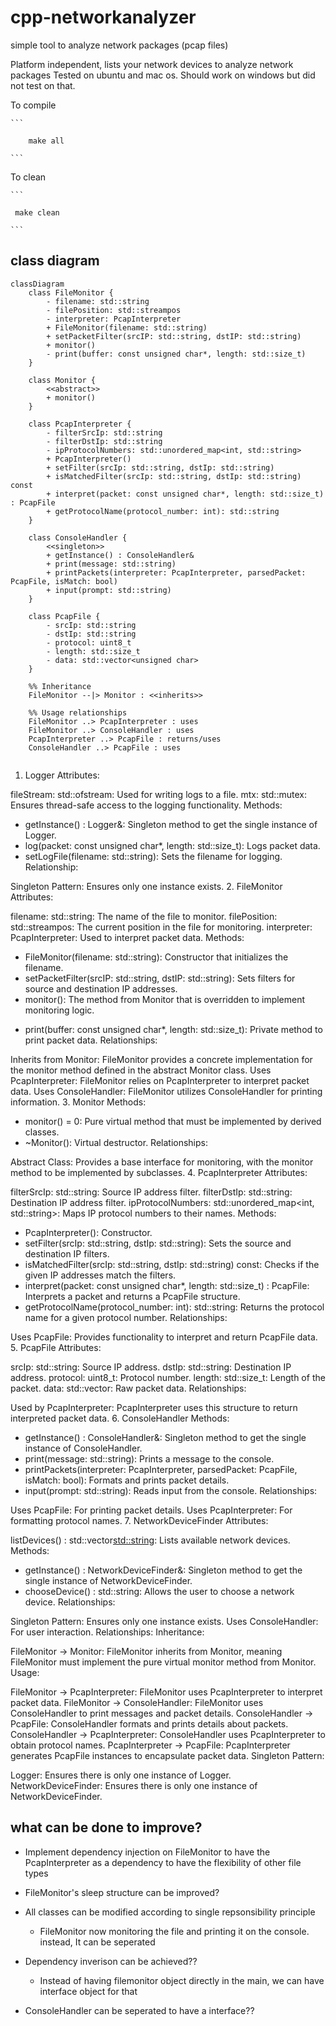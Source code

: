 # cpp-networkanalyzer
simple tool to analyze network packages (pcap files)

Platform independent, lists your network devices to analyze network packages
Tested on ubuntu and mac os. Should work on windows but did not test on that. 

To compile

    ```
    
        make all
        
    ``` 
To clean
    
    ```
    
     make clean 
     
    ``` 

## class diagram

```mermaid
classDiagram
    class FileMonitor {
        - filename: std::string
        - filePosition: std::streampos
        - interpreter: PcapInterpreter
        + FileMonitor(filename: std::string)
        + setPacketFilter(srcIP: std::string, dstIP: std::string)
        + monitor()
        - print(buffer: const unsigned char*, length: std::size_t)
    }
    
    class Monitor {
        <<abstract>>
        + monitor()
    }
    
    class PcapInterpreter {
        - filterSrcIp: std::string
        - filterDstIp: std::string
        - ipProtocolNumbers: std::unordered_map<int, std::string>
        + PcapInterpreter()
        + setFilter(srcIp: std::string, dstIp: std::string)
        + isMatchedFilter(srcIp: std::string, dstIp: std::string) const
        + interpret(packet: const unsigned char*, length: std::size_t) : PcapFile
        + getProtocolName(protocol_number: int): std::string
    }
    
    class ConsoleHandler {
        <<singleton>>
        + getInstance() : ConsoleHandler&
        + print(message: std::string)
        + printPackets(interpreter: PcapInterpreter, parsedPacket: PcapFile, isMatch: bool)
        + input(prompt: std::string)
    }
    
    class PcapFile {
        - srcIp: std::string
        - dstIp: std::string
        - protocol: uint8_t
        - length: std::size_t
        - data: std::vector<unsigned char>
    }

    %% Inheritance
    FileMonitor --|> Monitor : <<inherits>>

    %% Usage relationships
    FileMonitor ..> PcapInterpreter : uses
    FileMonitor ..> ConsoleHandler : uses
    PcapInterpreter ..> PcapFile : returns/uses
    ConsoleHandler ..> PcapFile : uses


```

1. Logger
Attributes:

fileStream: std::ofstream: Used for writing logs to a file.
mtx: std::mutex: Ensures thread-safe access to the logging functionality.
Methods:

+ getInstance() : Logger&: Singleton method to get the single instance of Logger.
+ log(packet: const unsigned char*, length: std::size_t): Logs packet data.
+ setLogFile(filename: std::string): Sets the filename for logging.
Relationship:

Singleton Pattern: Ensures only one instance exists.
2. FileMonitor
Attributes:

filename: std::string: The name of the file to monitor.
filePosition: std::streampos: The current position in the file for monitoring.
interpreter: PcapInterpreter: Used to interpret packet data.
Methods:

+ FileMonitor(filename: std::string): Constructor that initializes the filename.
+ setPacketFilter(srcIP: std::string, dstIP: std::string): Sets filters for source and destination IP addresses.
+ monitor(): The method from Monitor that is overridden to implement monitoring logic.
- print(buffer: const unsigned char*, length: std::size_t): Private method to print packet data.
Relationships:

Inherits from Monitor: FileMonitor provides a concrete implementation for the monitor method defined in the abstract Monitor class.
Uses PcapInterpreter: FileMonitor relies on PcapInterpreter to interpret packet data.
Uses ConsoleHandler: FileMonitor utilizes ConsoleHandler for printing information.
3. Monitor
Methods:

+ monitor() = 0: Pure virtual method that must be implemented by derived classes.
+ ~Monitor(): Virtual destructor.
Relationships:

Abstract Class: Provides a base interface for monitoring, with the monitor method to be implemented by subclasses.
4. PcapInterpreter
Attributes:

filterSrcIp: std::string: Source IP address filter.
filterDstIp: std::string: Destination IP address filter.
ipProtocolNumbers: std::unordered_map<int, std::string>: Maps IP protocol numbers to their names.
Methods:

+ PcapInterpreter(): Constructor.
+ setFilter(srcIp: std::string, dstIp: std::string): Sets the source and destination IP filters.
+ isMatchedFilter(srcIp: std::string, dstIp: std::string) const: Checks if the given IP addresses match the filters.
+ interpret(packet: const unsigned char*, length: std::size_t) : PcapFile: Interprets a packet and returns a PcapFile structure.
+ getProtocolName(protocol_number: int): std::string: Returns the protocol name for a given protocol number.
Relationships:

Uses PcapFile: Provides functionality to interpret and return PcapFile data.
5. PcapFile
Attributes:

srcIp: std::string: Source IP address.
dstIp: std::string: Destination IP address.
protocol: uint8_t: Protocol number.
length: std::size_t: Length of the packet.
data: std::vector<unsigned char>: Raw packet data.
Relationships:

Used by PcapInterpreter: PcapInterpreter uses this structure to return interpreted packet data.
6. ConsoleHandler
Methods:

+ getInstance() : ConsoleHandler&: Singleton method to get the single instance of ConsoleHandler.
+ print(message: std::string): Prints a message to the console.
+ printPackets(interpreter: PcapInterpreter, parsedPacket: PcapFile, isMatch: bool): Formats and prints packet details.
+ input(prompt: std::string): Reads input from the console.
Relationships:

Uses PcapFile: For printing packet details.
Uses PcapInterpreter: For formatting protocol names.
7. NetworkDeviceFinder
Attributes:

listDevices() : std::vector<std::string>: Lists available network devices.
Methods:

+ getInstance() : NetworkDeviceFinder&: Singleton method to get the single instance of NetworkDeviceFinder.
+ chooseDevice() : std::string: Allows the user to choose a network device.
Relationships:

Singleton Pattern: Ensures only one instance exists.
Uses ConsoleHandler: For user interaction.
Relationships:
Inheritance:

FileMonitor → Monitor: FileMonitor inherits from Monitor, meaning FileMonitor must implement the pure virtual monitor method from Monitor.
Usage:

FileMonitor → PcapInterpreter: FileMonitor uses PcapInterpreter to interpret packet data.
FileMonitor → ConsoleHandler: FileMonitor uses ConsoleHandler to print messages and packet details.
ConsoleHandler → PcapFile: ConsoleHandler formats and prints details about packets.
ConsoleHandler → PcapInterpreter: ConsoleHandler uses PcapInterpreter to obtain protocol names.
PcapInterpreter → PcapFile: PcapInterpreter generates PcapFile instances to encapsulate packet data.
Singleton Pattern:

Logger: Ensures there is only one instance of Logger.
NetworkDeviceFinder: Ensures there is only one instance of NetworkDeviceFinder.


## what can be done to improve?
 - Implement dependency injection on FileMonitor to have the PcapInterpreter as a dependency 
   to have the flexibility of other file types
 
 - FileMonitor's sleep structure can be improved?

 - All classes can be modified according to single repsonsibility principle
    - FileMonitor now monitoring the file and printing it on the console. instead, It can be seperated

 - Dependency inverison can be achieved??
    - Instead of having filemonitor object directly in the main, we can have interface object for that

 - ConsoleHandler can be seperated to have a interface??



